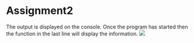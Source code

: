 # Assignment2
The output is displayed on the console. Once the program has started then the function in the last line will display the information.
![]("master/Capture.PNG")
